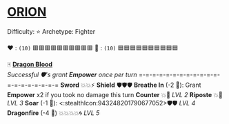 # [**__ORION__**](<https://youtu.be/AVy7YPNP_zI>)
Difficulty: ⭐
Archetype: Fighter

:heart: : `(10)` :red_square::red_square::red_square::red_square::red_square::red_square::red_square::red_square::red_square::red_square: 
:large_blue_diamond: : `(10)` :blue_square::blue_square::blue_square::blue_square::blue_square::blue_square::blue_square::blue_square::blue_square::blue_square: 

:mahjong: [**Dragon Blood**](https://media.discordapp.net/attachments/1056365502101979146/1168051984272732231/orion.jpg?ex=65505c2e&is=653de72e&hm=9fcfe9bcc2195c9c8188020830b3cac5d5cb0fb4eb3606f9a92230c39b640d9b&=)  
*Successful :shield:'s grant __Empower__ once per turn*
=-=-=-=-=-=-=-=-=-=-=-=-=-=-=-=-=-=-=-=
**Sword** :boom::boom::zap: 
**Shield** :shield::shield::shield:
**Breathe In** (-2 :large_blue_diamond:): Grant __Empower__ x2 if you took no damage this turn
**Counter** :boom::no_entry_sign: *LVL 2*
**Riposte** :boom::dart: *LVL 3*
**Soar** (-1 :large_blue_diamond:): <:stealthIcon:943248201790677052>:shield::shield: *LVL 4*
**Dragonfire** (-4 :large_blue_diamond:) :boom::boom::boom::boom::cyclone: *LVL 5*
